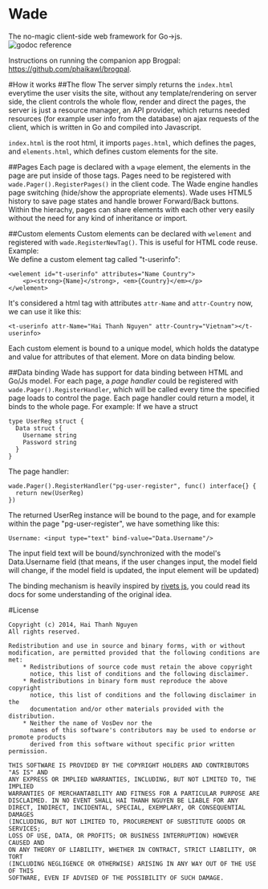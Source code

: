 Wade
====
The no-magic client-side web framework for Go->js.  
![godoc reference](http://b.repl.ca/v1/godoc-reference-brightgreen.png)

  
Instructions on running the companion app Brogpal: https://github.com/phaikawl/brogpal.  

#How it works
##The flow
The server simply returns the `index.html` everytime the user visits the site, without any template/rendering on server side, the client controls the whole flow, render and direct the pages, the server is just a resource manager, an API provider, which returns needed resources (for example user info from the database) on ajax requests of the client, which is written in Go and compiled into Javascript. 

`index.html` is the root html, it imports `pages.html`, which defines the pages, and `elements.html`, which defines custom elements for the site.

##Pages
Each page is declared with a `wpage` element, the elements in the page are put inside of those tags. Pages need to be registered with `wade.Pager().RegisterPages()` in the client code. The Wade engine handles page switching (hide/show the appropriate elements). Wade uses HTML5 history to save page states and handle brower Forward/Back buttons.
Within the hierachy, pages can share elements with each other very easily without the need for any kind of inheritance or import.

##Custom elements
Custom elements can be declared with `welement` and registered with `wade.RegisterNewTag()`. This is useful for HTML code reuse.
Example:  
We define a custom element tag called "t-userinfo":

    <welement id="t-userinfo" attributes="Name Country">
        <p><strong>{Name}</strong>, <em>{Country}</em></p>
    </welement>

It's considered a html tag with attributes `attr-Name` and `attr-Country` now, we can use it like this:

    <t-userinfo attr-Name="Hai Thanh Nguyen" attr-Country="Vietnam"></t-userinfo>
Each custom element is bound to a unique model, which holds the datatype and value for attributes of that element. More on data binding below.

##Data binding
Wade has support for data binding between HTML and Go/Js model.
For each page, a *page handler* could be registered with `wade.Pager().RegisterHandler`, which will be called every time the specified page loads to control the page. Each page handler could return a model, it binds to the whole page.
For example:
If we have a struct

    type UserReg struct {
      Data struct {
        Username string
        Password string
      }
    }

The page handler:
    
    wade.Pager().RegisterHandler("pg-user-register", func() interface{} {
      return new(UserReg)
    })

The returned UserReg instance will be bound to the page, and for example within the page "pg-user-register", we have something like this:

    Username: <input type="text" bind-value="Data.Username"/>

The input field text will be bound/synchronized with the model's Data.Username field (that means, if the user changes input, the model field will change, if the model field is updated, the input element will be updated)

The binding mechanism is heavily inspired by [rivets js](http://rivetsjs.com), you could read its docs for some understanding of the original idea.

#License

    Copyright (c) 2014, Hai Thanh Nguyen
    All rights reserved.

    Redistribution and use in source and binary forms, with or without
    modification, are permitted provided that the following conditions are met:
        * Redistributions of source code must retain the above copyright
          notice, this list of conditions and the following disclaimer.
        * Redistributions in binary form must reproduce the above copyright
          notice, this list of conditions and the following disclaimer in the
          documentation and/or other materials provided with the distribution.
        * Neither the name of VosDev nor the
          names of this software's contributors may be used to endorse or promote products
          derived from this software without specific prior written permission.

    THIS SOFTWARE IS PROVIDED BY THE COPYRIGHT HOLDERS AND CONTRIBUTORS "AS IS" AND
    ANY EXPRESS OR IMPLIED WARRANTIES, INCLUDING, BUT NOT LIMITED TO, THE IMPLIED
    WARRANTIES OF MERCHANTABILITY AND FITNESS FOR A PARTICULAR PURPOSE ARE
    DISCLAIMED. IN NO EVENT SHALL HAI THANH NGUYEN BE LIABLE FOR ANY
    DIRECT, INDIRECT, INCIDENTAL, SPECIAL, EXEMPLARY, OR CONSEQUENTIAL DAMAGES
    (INCLUDING, BUT NOT LIMITED TO, PROCUREMENT OF SUBSTITUTE GOODS OR SERVICES;
    LOSS OF USE, DATA, OR PROFITS; OR BUSINESS INTERRUPTION) HOWEVER CAUSED AND
    ON ANY THEORY OF LIABILITY, WHETHER IN CONTRACT, STRICT LIABILITY, OR TORT
    (INCLUDING NEGLIGENCE OR OTHERWISE) ARISING IN ANY WAY OUT OF THE USE OF THIS
    SOFTWARE, EVEN IF ADVISED OF THE POSSIBILITY OF SUCH DAMAGE.
